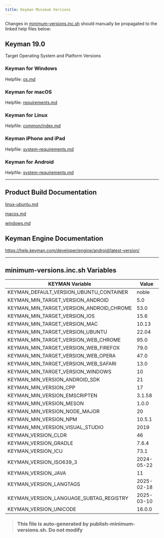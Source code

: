 ```yaml
---
title: Keyman Minimum Versions
---
```


Changes in [minimum-versions.inc.sh](minimum-versions.inc.sh) should manually be propagated to the linked help files below:

## Keyman 19.0

Target Operating System and Platform Versions

### Keyman for Windows

Helpfile: [os.md](../windows/docs/help/common/os.md)

### Keyman for macOS

Helpfile: [requirements.md](../mac/docs/help/about/requirements.md)

### Keyman for Linux

Helpfile: [common/index.md](../linux/docs/help/common/index.md#q-what-linux-distros-will-keyman-work-with)

### Keyman iPhone and iPad

Helpfile: [system-requirements.md](../ios/docs/help/about/system-requirements.md)

### Keyman for Android

Helpfile: [system-requirements.md](../android/docs/help/about/system-requirements.md)

----

## Product Build Documentation

[linux-ubuntu.md](../docs/build/linux-ubuntu.md)

[macos.md](../docs/build/macos.md)

[windows.md](../docs/build/windows.md)

## Keyman Engine Documentation

https://help.keyman.com/developer/engine/android/latest-version/

----

## minimum-versions.inc.sh Variables

|          KEYMAN Variable          |     Value    |
|-----------------------------------|--------------|
| KEYMAN_DEFAULT_VERSION_UBUNTU_CONTAINER | noble |
| KEYMAN_MIN_TARGET_VERSION_ANDROID | 5.0 |
| KEYMAN_MIN_TARGET_VERSION_ANDROID_CHROME | 53.0 |
| KEYMAN_MIN_TARGET_VERSION_IOS | 15.6 |
| KEYMAN_MIN_TARGET_VERSION_MAC | 10.13 |
| KEYMAN_MIN_TARGET_VERSION_UBUNTU | 22.04 |
| KEYMAN_MIN_TARGET_VERSION_WEB_CHROME | 95.0 |
| KEYMAN_MIN_TARGET_VERSION_WEB_FIREFOX | 79.0 |
| KEYMAN_MIN_TARGET_VERSION_WEB_OPERA | 47.0 |
| KEYMAN_MIN_TARGET_VERSION_WEB_SAFARI | 13.0 |
| KEYMAN_MIN_TARGET_VERSION_WINDOWS | 10 |
| KEYMAN_MIN_VERSION_ANDROID_SDK | 21 |
| KEYMAN_MIN_VERSION_CPP | 17 |
| KEYMAN_MIN_VERSION_EMSCRIPTEN | 3.1.58 |
| KEYMAN_MIN_VERSION_MESON | 1.0.0 |
| KEYMAN_MIN_VERSION_NODE_MAJOR | 20 |
| KEYMAN_MIN_VERSION_NPM | 10.5.1 |
| KEYMAN_MIN_VERSION_VISUAL_STUDIO | 2019 |
| KEYMAN_VERSION_CLDR | 46 |
| KEYMAN_VERSION_GRADLE | 7.6.4 |
| KEYMAN_VERSION_ICU | 73.1 |
| KEYMAN_VERSION_ISO639_3 | 2024-05-22 |
| KEYMAN_VERSION_JAVA | 11 |
| KEYMAN_VERSION_LANGTAGS | 2025-02-18 |
| KEYMAN_VERSION_LANGUAGE_SUBTAG_REGISTRY | 2025-03-10 |
| KEYMAN_VERSION_UNICODE | 16.0.0 |

> ### This file is auto-generated by publish-minimum-versions.sh. Do not modify
